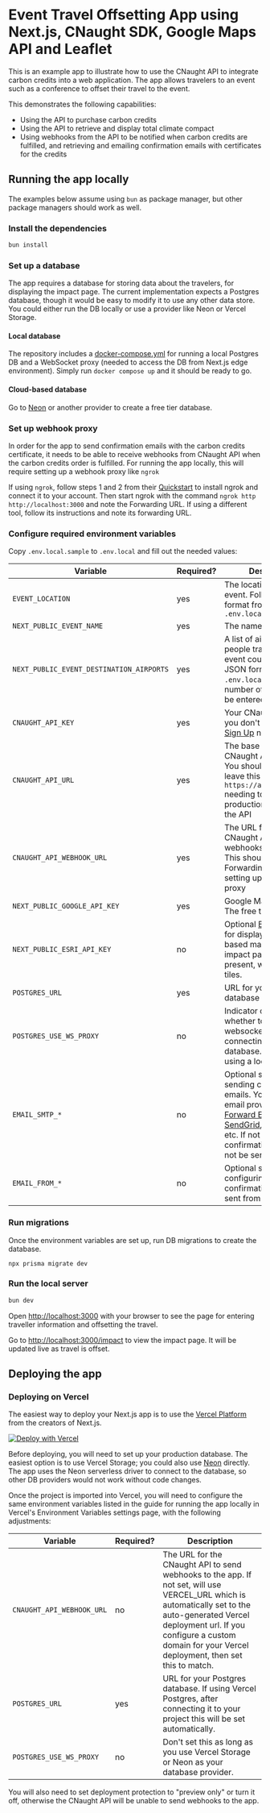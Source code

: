 # Event Travel Offsetting App using Next.js, CNaught SDK, Google Maps API and Leaflet 

This is an example app to illustrate how to use the CNaught API to integrate carbon credits into a
web application. The app allows travelers to an event such as a conference to offset their travel to the event.

This demonstrates the following capabilities:

* Using the API to purchase carbon credits
* Using the API to retrieve and display total climate compact
* Using webhooks from the API to be notified when carbon credits are fulfilled, and retrieving and emailing 
confirmation emails with certificates for the credits

## Running the app locally

The examples below assume using `bun` as package manager, but other package managers should work as well.

### Install the dependencies

```bash
bun install
```

### Set up a database

The app requires a database for storing data about the travelers, for displaying the impact page.
The current implementation expects a Postgres database, though it would be easy to modify it to
use any other data store. You could either run the DB locally or use a provider like Neon or Vercel Storage.

#### Local database

The repository includes a [docker-compose.yml](docker-compose.yml) for running a local Postgres DB and a WebSocket
proxy (needed to access the DB from Next.js edge environment). Simply run `docker compose up` and it should be ready to go.

#### Cloud-based database

Go to [Neon](https://neon.tech) or another provider to create a free tier database.

### Set up webhook proxy

In order for the app to send confirmation emails with the carbon credits certificate, it needs to be
able to receive webhooks from CNaught API when the carbon credits order is fulfilled. For running the
app locally, this will require setting up a webhook proxy like `ngrok`

If using `ngrok`, follow steps 1 and 2 from their [Quickstart](https://ngrok.com/docs/getting-started/) to install ngrok
and connect it to your account. Then start ngrok with the command `ngrok http http://localhost:3000` and note the Forwarding URL.
If using a different tool, follow its instructions and note its forwarding URL.

### Configure required environment variables

Copy `.env.local.sample` to `.env.local` and fill out the needed values:

| Variable                                 | Required? | Description                                                                                                                                                                                                                              |
|------------------------------------------|-----------|------------------------------------------------------------------------------------------------------------------------------------------------------------------------------------------------------------------------------------------|
| `EVENT_LOCATION`                         | yes       | The location for your event. Follow the JSON format from `.env.local.sample`                                                                                                                                                             |
| `NEXT_PUBLIC_EVENT_NAME`                 | yes       | The name of your event                                                                                                                                                                                                                   |
| `NEXT_PUBLIC_EVENT_DESTINATION_AIRPORTS` | yes       | A list of airports that people travelling to your event could fly into. JSON format from `.env.local.sample`. Any number of airports can be entered.                                                                                     |
| `CNAUGHT_API_KEY`                        | yes       | Your CNaught API key (if you don't have one yet, [Sign Up](https://app.cnaught.com/api/auth/signup) now)                                                                                                                                 |
| `CNAUGHT_API_URL`                        | yes       | The base URL for the CNaught API requests. You should generally leave this as `https://api.cnaught.com` needing to use a non-production version of the API                                                                               |
| `CNAUGHT_API_WEBHOOK_URL`                | yes       | The URL for the CNaught API to send webhooks to the app. This should be the Forwarding URL from setting up the webhook proxy                                                                                                             |
| `NEXT_PUBLIC_GOOGLE_API_KEY`             | yes       | Google Maps API key. The free tier is sufficient.                                                                                                                                                                                        | 
| `NEXT_PUBLIC_ESRI_API_KEY`               | no        | Optional [ESRI](https://developers.arcgis.com) API key, for displaying vector-based map on the impact page. If not present, will use raster tiles.                                                                                       |
| `POSTGRES_URL`                           | yes       | URL for your Postgres database                                                                                                                                                                                                           |
| `POSTGRES_USE_WS_PROXY`                  | no        | Indicator controlling whether to use a websocket proxy for connecting to the database. Set to 1 if using a local database.                                                                                                               |
| `EMAIL_SMTP_*`                           | no        | Optional settings for sending confirmation emails. You can use any email provider, e.g. [Forward Email](https://forwardemail.net/), [SendGrid](https://sendgrid.com), Amazon SES, etc. If not set, confirmation emails will not be sent. |
| `EMAIL_FROM_*`                           | no        | Optional settings for configuring who the confirmation emails are sent from                                                                                                                                                              |

### Run migrations

Once the environment variables are set up, run DB migrations to create the database.

```
npx prisma migrate dev
```

### Run the local server

```bash
bun dev
```

Open [http://localhost:3000](http://localhost:3000) with your browser to see the page for entering traveller information and offsetting the travel.

Go to [http://localhost:3000/impact](http://localhost:3000/impact) to view the impact page. It will be updated live as travel is offset.

## Deploying the app

### Deploying on Vercel

The easiest way to deploy your Next.js app is to use the [Vercel Platform](https://vercel.com/new?utm_medium=default-template&filter=next.js&utm_source=create-next-app&utm_campaign=create-next-app-readme) from the creators of Next.js.

[![Deploy with Vercel](https://vercel.com/button)](https://vercel.com/new/clone?repository-url=https%3A%2F%2Fgithub.com%2Fcnaught-inc%2Fcnaught-examples%2Ftree%2Fmain%2Fevent-offsetting&project-name=event-offsetting&repository-name=event-offsetting&env=EVENT_LOCATION,NEXT_PUBLIC_EVENT_NAME,NEXT_PUBLIC_EVENT_DESTINATION_AIRPORTS,CNAUGHT_API_KEY,CNAUGHT_API_URL,NEXT_PUBLIC_GOOGLE_API_KEY)

Before deploying, you will need to set up your production database. The easiest option is to use Vercel Storage; you could also use [Neon](https://neon.tech) directly.
The app uses the Neon serverless driver to connect to the database, so other DB providers would not work without code changes.

Once the project is imported into Vercel, you will need to configure the same environment variables listed in the guide 
for running the app locally in Vercel's Environment Variables settings page, with the following adjustments:

| Variable                                 | Required? | Description                                                                                                                                                                                                                                           |
|------------------------------------------|-----------|-------------------------------------------------------------------------------------------------------------------------------------------------------------------------------------------------------------------------------------------------------|
| `CNAUGHT_API_WEBHOOK_URL`                | no        | The URL for the CNaught API to send webhooks to the app. If not set, will use VERCEL_URL which is automatically set to the auto-generated Vercel deployment url. If you configure a custom domain for your Vercel deployment, then set this to match. |
| `POSTGRES_URL`                           | yes       | URL for your Postgres database. If using Vercel Postgres, after connecting it to your project this will be set automatically.                                                                                                                         |
| `POSTGRES_USE_WS_PROXY`                  | no        | Don't set this as long as you use Vercel Storage or Neon as your database provider.                                                                                                                                                                   |

You will also need to set deployment protection to "preview only" or turn it off, otherwise the CNaught API will be unable to 
send webhooks to the app.